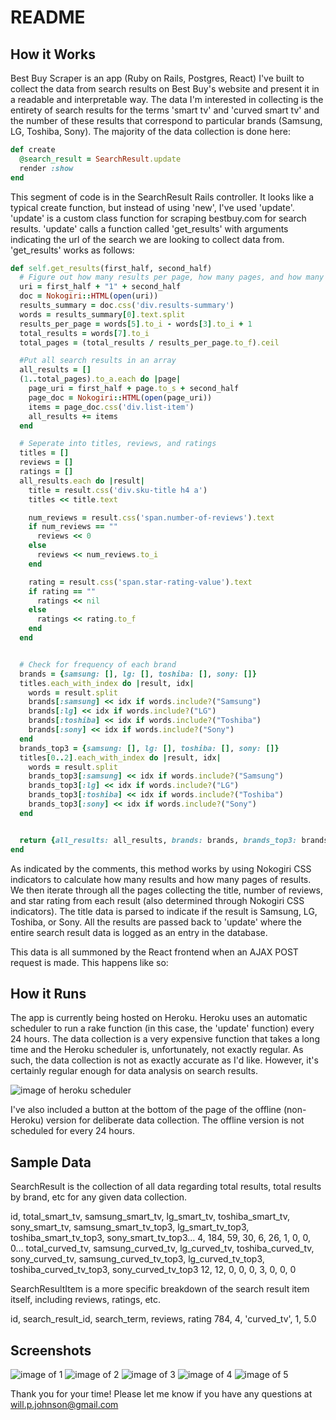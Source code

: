 # README

## How it Works

Best Buy Scraper is an app (Ruby on Rails, Postgres, React) I've built to collect the data from search results on Best Buy's website and present it in a readable and interpretable way. The data I'm interested in collecting is the entirety of search results for the terms 'smart tv' and 'curved smart tv' and the number of these results that correspond to particular brands (Samsung, LG, Toshiba, Sony). The majority of the data collection is done here:

```ruby
def create
  @search_result = SearchResult.update
  render :show
end
```
This segment of code is in the SearchResult Rails controller. It looks like a typical create function, but instead of using 'new', I've used 'update'. 'update' is a custom class function for scraping bestbuy.com for search results. 'update' calls a function called 'get_results' with arguments indicating the url of the search we are looking to collect data from. 'get_results' works as follows:

```ruby
def self.get_results(first_half, second_half)
  # Figure out how many results per page, how many pages, and how many total results
  uri = first_half + "1" + second_half
  doc = Nokogiri::HTML(open(uri))
  results_summary = doc.css('div.results-summary')
  words = results_summary[0].text.split
  results_per_page = words[5].to_i - words[3].to_i + 1
  total_results = words[7].to_i
  total_pages = (total_results / results_per_page.to_f).ceil

  #Put all search results in an array
  all_results = []
  (1..total_pages).to_a.each do |page|
    page_uri = first_half + page.to_s + second_half
    page_doc = Nokogiri::HTML(open(page_uri))
    items = page_doc.css('div.list-item')
    all_results += items
  end

  # Seperate into titles, reviews, and ratings
  titles = []
  reviews = []
  ratings = []
  all_results.each do |result|
    title = result.css('div.sku-title h4 a')
    titles << title.text

    num_reviews = result.css('span.number-of-reviews').text
    if num_reviews == ""
      reviews << 0
    else
      reviews << num_reviews.to_i
    end

    rating = result.css('span.star-rating-value').text
    if rating == ""
      ratings << nil
    else
      ratings << rating.to_f
    end
  end


  # Check for frequency of each brand
  brands = {samsung: [], lg: [], toshiba: [], sony: []}
  titles.each_with_index do |result, idx|
    words = result.split
    brands[:samsung] << idx if words.include?("Samsung")
    brands[:lg] << idx if words.include?("LG")
    brands[:toshiba] << idx if words.include?("Toshiba")
    brands[:sony] << idx if words.include?("Sony")
  end
  brands_top3 = {samsung: [], lg: [], toshiba: [], sony: []}
  titles[0..2].each_with_index do |result, idx|
    words = result.split
    brands_top3[:samsung] << idx if words.include?("Samsung")
    brands_top3[:lg] << idx if words.include?("LG")
    brands_top3[:toshiba] << idx if words.include?("Toshiba")
    brands_top3[:sony] << idx if words.include?("Sony")
  end


  return {all_results: all_results, brands: brands, brands_top3: brands_top3, reviews: reviews, ratings: ratings}
end
```

As indicated by the comments, this method works by using Nokogiri CSS indicators to calculate how many results and how many pages of results. We then iterate through all the pages collecting the title, number of reviews, and star rating from each result (also determined through Nokogiri CSS indicators). The title data is parsed to indicate if the result is Samsung, LG, Toshiba, or Sony. All the results are passed back to 'update' where the entire search result data is logged as an entry in the database.

This data is all summoned by the React frontend when an AJAX POST request is made. This happens like so:

## How it Runs

The app is currently being hosted on Heroku. Heroku uses an automatic scheduler to run a rake function (in this case, the 'update' function) every 24 hours. The data collection is a very expensive function that takes a long time and the Heroku scheduler is, unfortunately, not exactly regular. As such, the data collection is not as exactly accurate as I'd like. However, it's certainly regular enough for data analysis on search results.

![image of heroku scheduler](public/heroku_scheduler.png)

I've also included a button at the bottom of the page of the offline (non-Heroku) version for deliberate data collection. The offline version is not scheduled for every 24 hours.

## Sample Data
SearchResult is the collection of all data regarding total results, total results by brand, etc for any given data collection.

id, total_smart_tv, samsung_smart_tv, lg_smart_tv, toshiba_smart_tv, sony_smart_tv, samsung_smart_tv_top3, lg_smart_tv_top3, toshiba_smart_tv_top3, sony_smart_tv_top3...
4, 184, 59, 30, 6, 26, 1, 0, 0, 0...
total_curved_tv, samsung_curved_tv, lg_curved_tv, toshiba_curved_tv, sony_curved_tv, samsung_curved_tv_top3, lg_curved_tv_top3, toshiba_curved_tv_top3, sony_curved_tv_top3
12, 12, 0, 0, 0, 3, 0, 0, 0

SearchResultItem is a more specific breakdown of the search result item itself, including reviews, ratings, etc.

id, search_result_id, search_term, reviews, rating
784, 4, 'curved_tv', 1, 5.0

## Screenshots

![image of 1](public/1.png)
![image of 2](public/2.png)
![image of 3](public/3.png)
![image of 4](public/4.png)
![image of 5](public/5.png)

Thank you for your time! Please let me know if you have any questions at will.p.johnson@gmail.com
